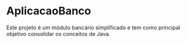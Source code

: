 # AplicacaoBanco
Este projeto é um módulo bancário simplificado e tem como principal objetivo consolidar os conceitos de Java.
